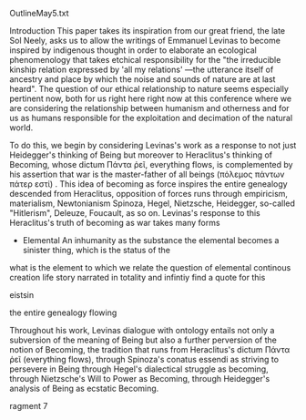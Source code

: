 OutlineMay5.txt

Introduction
This paper takes its inspiration from our great friend, the late Sol Neely, asks us to allow the writings of Emmanuel Levinas to become inspired by indigenous thought in order to elaborate an ecological phenomenology that takes etchical responsibility for the "the irreducible kinship relation expressed by 'all my relations' —the utterance itself of ancestry and place by which the noise and sounds of nature are at last heard".  The question of our ethical relationship to nature seems especially pertinent now, both for us right here right now at this conference where we are considering the relationship between humanism and otherness and for us as humans responsible for the exploitation and decimation of the natural world.  

To do this, we begin by considering Levinas's work as a response to not just Heidegger's thinking of Being but moreover to Heraclitus's thinking of Becoming, whose dictum  Πάντα ῥεῖ,  everything flows, is complemented by his assertion that war is the master-father of all beings (πόλεμος πάντων πάτερ εστί) .  This idea of becoming as force inspires the entire genealogy descended from Heraclitus, opposition of forces runs through empiricism, materialism, Newtonianism Spinoza, Hegel, Nietzsche, Heidegger, so-called "Hitlerism", Deleuze, Foucault, as so on. Levinas's response to this Heraclitus's truth of becoming as war takes many forms
* Elemental 
An inhumanity as the substance the elemental becomes a sinister thing, which is the status of the 


what is the element to which we relate the question of elemental 
continous creation life story narrated in totality and infintiy
find a quote for this


eistsin




the entire genealogy flowing

Throughout his work, Levinas dialogue with ontology entails not only a subversion of the meaning of Being but also a further perversion of the notion of Becoming, the tradition that runs from Heraclitus's dictum Πάντα ῥεῖ (everything flows), through Spinoza's conatus essendi as striving to persevere in Being through Hegel's dialectical struggle as becoming, through  Nietzsche's Will to Power as Becoming, through Heidegger's analysis of Being as ecstatic Becoming.

ragment 7

